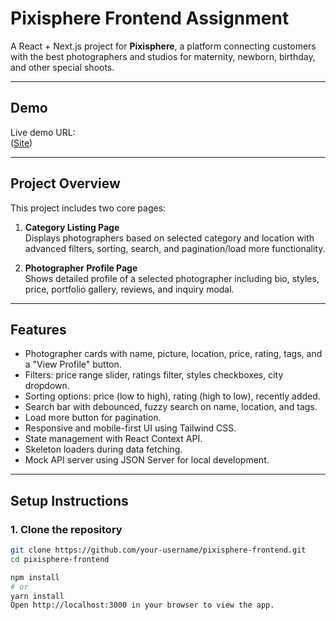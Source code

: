 # Pixisphere Frontend Assignment

A React + Next.js project for **Pixisphere**, a platform connecting customers with the best photographers and studios for maternity, newborn, birthday, and other special shoots.

---

## Demo

Live demo URL:  
([Site](https://pixel-india-git-main-sujitkumrs-projects.vercel.app))

---

## Project Overview

This project includes two core pages:

1. **Category Listing Page**  
   Displays photographers based on selected category and location with advanced filters, sorting, search, and pagination/load more functionality.

2. **Photographer Profile Page**  
   Shows detailed profile of a selected photographer including bio, styles, price, portfolio gallery, reviews, and inquiry modal.

---

## Features

- Photographer cards with name, picture, location, price, rating, tags, and a "View Profile" button.
- Filters: price range slider, ratings filter, styles checkboxes, city dropdown.
- Sorting options: price (low to high), rating (high to low), recently added.
- Search bar with debounced, fuzzy search on name, location, and tags.
- Load more button for pagination.
- Responsive and mobile-first UI using Tailwind CSS.
- State management with React Context API.
- Skeleton loaders during data fetching.
- Mock API server using JSON Server for local development.

---

## Setup Instructions

### 1. Clone the repository

```bash
git clone https://github.com/your-username/pixisphere-frontend.git
cd pixisphere-frontend

npm install
# or
yarn install
Open http://localhost:3000 in your browser to view the app.
